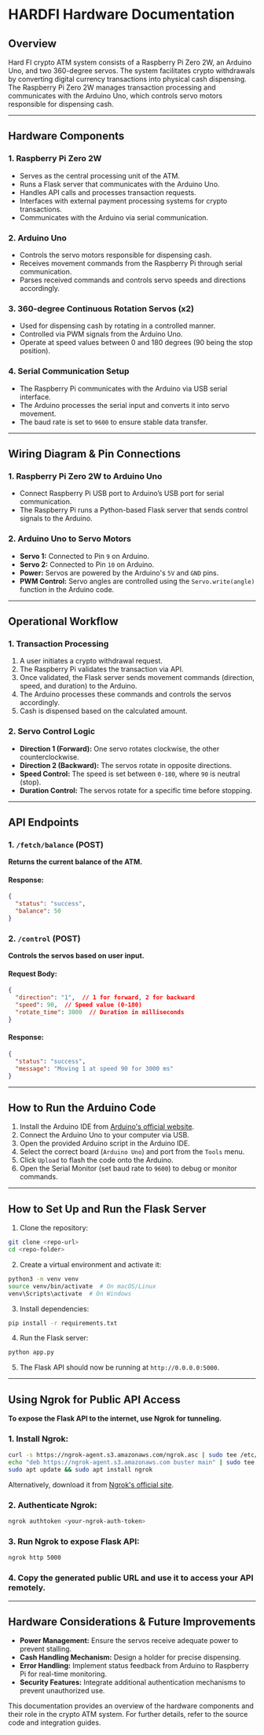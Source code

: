 # HARDFI Hardware Documentation

## Overview
Hard FI crypto ATM system consists of a Raspberry Pi Zero 2W, an Arduino Uno, and two 360-degree servos. The system facilitates crypto withdrawals by converting digital currency transactions into physical cash dispensing. The Raspberry Pi Zero 2W manages transaction processing and communicates with the Arduino Uno, which controls servo motors responsible for dispensing cash.

---

## Hardware Components

### 1. Raspberry Pi Zero 2W
- Serves as the central processing unit of the ATM.
- Runs a Flask server that communicates with the Arduino Uno.
- Handles API calls and processes transaction requests.
- Interfaces with external payment processing systems for crypto transactions.
- Communicates with the Arduino via serial communication.

### 2. Arduino Uno
- Controls the servo motors responsible for dispensing cash.
- Receives movement commands from the Raspberry Pi through serial communication.
- Parses received commands and controls servo speeds and directions accordingly.

### 3. 360-degree Continuous Rotation Servos (x2)
- Used for dispensing cash by rotating in a controlled manner.
- Controlled via PWM signals from the Arduino Uno.
- Operate at speed values between 0 and 180 degrees (90 being the stop position).

### 4. Serial Communication Setup
- The Raspberry Pi communicates with the Arduino via USB serial interface.
- The Arduino processes the serial input and converts it into servo movement.
- The baud rate is set to `9600` to ensure stable data transfer.

---

## Wiring Diagram & Pin Connections

### 1. Raspberry Pi Zero 2W to Arduino Uno
- Connect Raspberry Pi USB port to Arduino’s USB port for serial communication.
- The Raspberry Pi runs a Python-based Flask server that sends control signals to the Arduino.

### 2. Arduino Uno to Servo Motors
- **Servo 1:** Connected to Pin `9` on Arduino.
- **Servo 2:** Connected to Pin `10` on Arduino.
- **Power:** Servos are powered by the Arduino's `5V` and `GND` pins.
- **PWM Control:** Servo angles are controlled using the `Servo.write(angle)` function in the Arduino code.

---

## Operational Workflow

### 1. Transaction Processing
1. A user initiates a crypto withdrawal request.
2. The Raspberry Pi validates the transaction via API.
3. Once validated, the Flask server sends movement commands (direction, speed, and duration) to the Arduino.
4. The Arduino processes these commands and controls the servos accordingly.
5. Cash is dispensed based on the calculated amount.

### 2. Servo Control Logic
- **Direction 1 (Forward):** One servo rotates clockwise, the other counterclockwise.
- **Direction 2 (Backward):** The servos rotate in opposite directions.
- **Speed Control:** The speed is set between `0-180`, where `90` is neutral (stop).
- **Duration Control:** The servos rotate for a specific time before stopping.

---

## API Endpoints

### 1. `/fetch/balance` (POST)
**Returns the current balance of the ATM.**

#### Response:
```json
{
  "status": "success",
  "balance": 50
}
```

### 2. `/control` (POST)
**Controls the servos based on user input.**

#### Request Body:
```json
{
  "direction": "1",  // 1 for forward, 2 for backward
  "speed": 90,  // Speed value (0-180)
  "rotate_time": 3000  // Duration in milliseconds
}
```

#### Response:
```json
{
  "status": "success",
  "message": "Moving 1 at speed 90 for 3000 ms"
}
```

---

## How to Run the Arduino Code
1. Install the Arduino IDE from [Arduino's official website](https://www.arduino.cc/).
2. Connect the Arduino Uno to your computer via USB.
3. Open the provided Arduino script in the Arduino IDE.
4. Select the correct board (`Arduino Uno`) and port from the `Tools` menu.
5. Click `Upload` to flash the code onto the Arduino.
6. Open the Serial Monitor (set baud rate to `9600`) to debug or monitor commands.

---

## How to Set Up and Run the Flask Server
1. Clone the repository:
```sh
git clone <repo-url>
cd <repo-folder>
```
2. Create a virtual environment and activate it:
```sh
python3 -m venv venv
source venv/bin/activate  # On macOS/Linux
venv\Scripts\activate  # On Windows
```
3. Install dependencies:
```sh
pip install -r requirements.txt
```
4. Run the Flask server:
```sh
python app.py
```
5. The Flask API should now be running at `http://0.0.0.0:5000`.

---

## Using Ngrok for Public API Access
**To expose the Flask API to the internet, use Ngrok for tunneling.**

### 1. Install Ngrok:
```sh
curl -s https://ngrok-agent.s3.amazonaws.com/ngrok.asc | sudo tee /etc/apt/trusted.gpg.d/ngrok.asc >/dev/null
echo "deb https://ngrok-agent.s3.amazonaws.com buster main" | sudo tee /etc/apt/sources.list.d/ngrok.list
sudo apt update && sudo apt install ngrok
```
Alternatively, download it from [Ngrok's official site](https://ngrok.com/download).

### 2. Authenticate Ngrok:
```sh
ngrok authtoken <your-ngrok-auth-token>
```

### 3. Run Ngrok to expose Flask API:
```sh
ngrok http 5000
```

### 4. Copy the generated public URL and use it to access your API remotely.

---

## Hardware Considerations & Future Improvements
- **Power Management:** Ensure the servos receive adequate power to prevent stalling.
- **Cash Handling Mechanism:** Design a holder for precise dispensing.
- **Error Handling:** Implement status feedback from Arduino to Raspberry Pi for real-time monitoring.
- **Security Features:** Integrate additional authentication mechanisms to prevent unauthorized use.

This documentation provides an overview of the hardware components and their role in the crypto ATM system. For further details, refer to the source code and integration guides.

